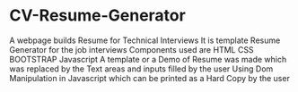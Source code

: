 # CV-Resume-Generator
A webpage builds Resume for Technical Interviews
It is template Resume Generator for the job interviews
Components used are
HTML
CSS
BOOTSTRAP 
Javascript 
A template or a Demo of Resume was made which was replaced by the Text areas and inputs filled by the user
Using Dom Manipulation in Javascript which can be printed as a Hard Copy by the user
